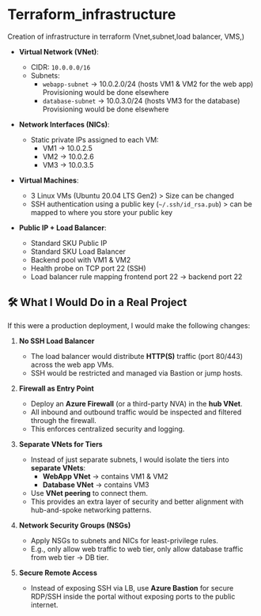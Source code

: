 # Terraform_infrastructure
Creation of infrastructure in terraform (Vnet,subnet,load balancer, VMS,)

- **Virtual Network (VNet)**:  
  - CIDR: `10.0.0.0/16`  
  - Subnets:
    - `webapp-subnet` → 10.0.2.0/24 (hosts VM1 & VM2 for the web app)  Provisioning would be done elsewhere 
    - `database-subnet` → 10.0.3.0/24 (hosts VM3 for the database)  Provisioning would be done elsewhere

- **Network Interfaces (NICs)**:  
  - Static private IPs assigned to each VM:
    - VM1 → 10.0.2.5  
    - VM2 → 10.0.2.6  
    - VM3 → 10.0.3.5  

- **Virtual Machines**:  
  - 3 Linux VMs (Ubuntu 20.04 LTS Gen2) > Size can be changed 
  - SSH authentication using a public key (`~/.ssh/id_rsa.pub`)  > can be mapped to where you store your public key 

- **Public IP + Load Balancer**:  
  - Standard SKU Public IP  
  - Standard SKU Load Balancer  
  - Backend pool with VM1 & VM2  
  - Health probe on TCP port 22 (SSH)  
  - Load balancer rule mapping frontend port 22 → backend port 22
 

## 🛠️ What I Would Do in a Real Project

If this were a production deployment, I would make the following changes:

1. **No SSH Load Balancer**  
   - The load balancer would distribute **HTTP(S)** traffic (port 80/443) across the web app VMs.  
   - SSH would be restricted and managed via Bastion or jump hosts.

2. **Firewall as Entry Point**  
   - Deploy an **Azure Firewall** (or a third-party NVA) in the **hub VNet**.  
   - All inbound and outbound traffic would be inspected and filtered through the firewall.  
   - This enforces centralized security and logging.

3. **Separate VNets for Tiers**  
   - Instead of just separate subnets, I would isolate the tiers into **separate VNets**:  
     - **WebApp VNet** → contains VM1 & VM2  
     - **Database VNet** → contains VM3  
   - Use **VNet peering** to connect them.  
   - This provides an extra layer of security and better alignment with hub-and-spoke networking patterns.

4. **Network Security Groups (NSGs)**  
   - Apply NSGs to subnets and NICs for least-privilege rules.  
   - E.g., only allow web traffic to web tier, only allow database traffic from web tier → DB tier.

5. **Secure Remote Access**  
   - Instead of exposing SSH via LB, use **Azure Bastion** for secure RDP/SSH inside the portal without exposing ports to the public internet.  
